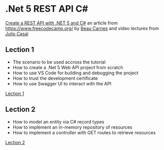 # .Net 5 REST API C#

[Create a REST API with .NET 5 and C#](https://www.freecodecamp.org/news/create-a-rest-api-with-dot-net-5-and-c-sharp/ "Create a REST API with .NET 5 and C#") an article from https://www.freecodecamp.org/ by [Beau Carnes](https://www.freecodecamp.org/news/author/beau/ "Beau Carnes") and video lectures from [Julio Casal](https://www.linkedin.com/in/juliocasal "Julio Casal")

## Lection 1
- The scenario to be used accross the tutorial
- How to create a .Net 5 Web API project from scratch
- How to use VS Code for building and debugging the project
- How to trust the development certificate
- How to use Swagger UI to interact with the API

[Lection 1](https://www.youtube.com/watch?v=bgk8N_rx1F4 "Lection 1")

## Lection 2

- How to model an entity via C# record types
- How to implement an in-memory repository of resources
- How to implement a controller with GET routes to retrieve resources

[Lection 2](https://www.youtube.com/watch?v=ba08pvLjZFc "Lection 2")
